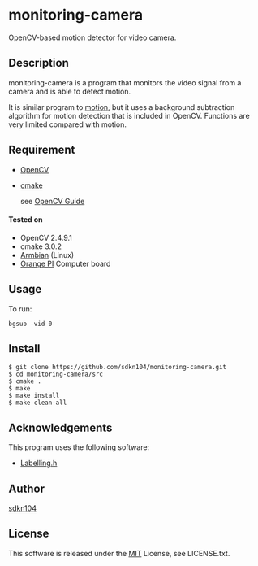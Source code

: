 
monitoring-camera
====

OpenCV-based motion detector for video camera.

## Description

monitoring-camera is a program that monitors the video signal from a camera and is able to detect motion.

It is similar program to [motion](https://github.com/Motion-Project/motion), but it uses 
a background subtraction algorithm for motion detection that is included in OpenCV.
Functions are very limited compared with motion.

## Requirement

* [OpenCV](http://opencv.org/)
* [cmake](https://cmake.org/)

  see [OpenCV Guide](http://docs.opencv.org/2.4/doc/tutorials/introduction/linux_gcc_cmake/linux_gcc_cmake.html#linux-gcc-usage)

#### Tested on

  * OpenCV 2.4.9.1
  * cmake 3.0.2
  * [Armbian](https://www.armbian.com/orange-pi-one/) (Linux) 
  * [Orange PI](http://www.orangepi.org/)  Computer board

## Usage

To run:

    bgsub -vid 0


## Install

    $ git clone https://github.com/sdkn104/monitoring-camera.git
    $ cd monitoring-camera/src
    $ cmake .
    $ make
    $ make install
    $ make clean-all

## Acknowledgements

This program uses the following software:

* [Labelling.h](http://imura-lab.org/products/labeling/)

## Author

[sdkn104](https://github.com/sdkn104)

## License

This software is released under the [MIT](https://opensource.org/licenses/mit-license.php) License, see LICENSE.txt.

